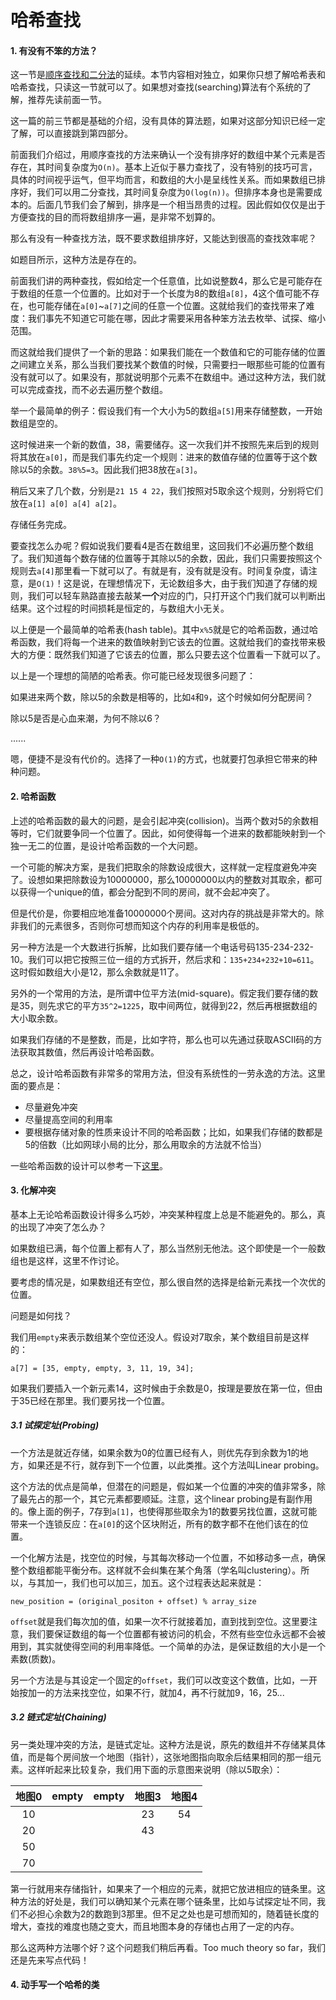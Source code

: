 哈希查找
=============
<h4>1. 有没有不笨的方法？</h4>
这一节是<a href="https://github.com/StevenSLXie/Tutorials-for-Web-Developers/blob/master/%E7%AE%80%E6%98%8E%E7%AE%97%E6%B3%95%E7%B3%BB%E5%88%97%EF%BC%9A%E9%A1%BA%E5%BA%8F%E6%9F%A5%E6%89%BE%E5%92%8C%E4%BA%8C%E5%88%86%E6%B3%95.md">顺序查找和二分法</a>的延续。本节内容相对独立，如果你只想了解哈希表和哈希查找，只读这一节就可以了。如果想对查找(searching)算法有个系统的了解，推荐先读前面一节。

这一篇的前三节都是基础的介绍，没有具体的算法题，如果对这部分知识已经一定了解，可以直接跳到第四部分。

前面我们介绍过，用顺序查找的方法来确认一个没有排序好的数组中某个元素是否存在，其时间复杂度为`O(n)`。基本上近似于暴力查找了，没有特别的技巧可言，具体的时间视乎运气，但平均而言，和数组的大小是呈线性关系。而如果数组已排序好，我们可以用二分查找，其时间复杂度为`O(log(n))`。但排序本身也是需要成本的。后面几节我们会了解到，排序是一个相当昂贵的过程。因此假如仅仅是出于方便查找的目的而将数组排序一遍，是非常不划算的。

那么有没有一种查找方法，既不要求数组排序好，又能达到很高的查找效率呢？

如题目所示，这种方法是存在的。

前面我们讲的两种查找，假如给定一个任意值，比如说整数4，那么它是可能存在于数组的任意一个位置的。比如对于一个长度为8的数组`a[8]`，4这个值可能不存在，也可能存储在`a[0]`~`a[7]`之间的任意一个位置。这就给我们的查找带来了难度：我们事先不知道它可能在哪，因此才需要采用各种笨方法去枚举、试探、缩小范围。

而这就给我们提供了一个新的思路：如果我们能在一个数值和它的可能存储的位置之间建立关系，那么当我们要找某个数值的时候，只需要扫一眼那些可能的位置有没有就可以了。如果没有，那就说明那个元素不在数组中。通过这种方法，我们就可以完成查找，而不必去遍历整个数组。

举一个最简单的例子：假设我们有一个大小为5的数组`a[5]`用来存储整数，一开始数组是空的。

这时候进来一个新的数值，38，需要储存。这一次我们并不按照先来后到的规则将其放在`a[0]`，而是我们事先约定一个规则：进来的数值存储的位置等于这个数除以5的余数。`38%5=3`。因此我们把38放在`a[3]`。

稍后又来了几个数，分别是`21 15 4 22`，我们按照对5取余这个规则，分别将它们放在`a[1] a[0] a[4] a[2]`。

存储任务完成。

要查找怎么办呢？假如说我们要看4是否在数组里，这回我们不必遍历整个数组了。我们知道每个数存储的位置等于其除以5的余数，因此，我们只需要按照这个规则去`a[4]`那里看一下就可以了。有就是有，没有就是没有。时间复杂度，请注意，是`O(1)`！这是说，在理想情况下，无论数组多大，由于我们知道了存储的规则，我们可以轻车熟路直接去敲某**一个**对应的门，只打开这个门我们就可以判断出结果。这个过程的时间损耗是恒定的，与数组大小无关。

以上便是一个最简单的哈希表(hash table)。其中`x%5`就是它的哈希函数，通过哈希函数，我们将每一个进来的数值映射到它该去的位置。这就给我们的查找带来极大的方便：既然我们知道了它该去的位置，那么只要去这个位置看一下就可以了。

以上是一个理想的简陋的哈希表。你可能已经发现很多问题了：

如果进来两个数，除以5的余数是相等的，比如`4`和`9`，这个时候如何分配房间？

除以5是否是心血来潮，为何不除以6？

......

嗯，便捷不是没有代价的。选择了一种`O(1)`的方式，也就要打包承担它带来的种种问题。

<h4>2. 哈希函数</h4>

上述的哈希函数的最大的问题，是会引起冲突(collision)。当两个数对5的余数相等时，它们就要争同一个位置了。因此，如何使得每一个进来的数都能映射到一个独一无二的位置，是设计哈希函数的一个大问题。

一个可能的解决方案，是我们把取余的除数设成很大，这样就一定程度避免冲突了。设想如果把除数设为10000000，那么10000000以内的整数对其取余，都可以获得一个unique的值，都会分配到不同的房间，就不会起冲突了。

但是代价是，你要相应地准备10000000个房间。这对内存的挑战是非常大的。除非我们的元素很多，否则你可想而知这个内存的利用率是极低的。

另一种方法是一个大数进行拆解，比如我们要存储一个电话号码135-234-232-10。我们可以把它按照三位一组的方式拆开，然后求和：`135+234+232+10=611`。这时假如数组大小是12，那么余数就是11了。

另外的一个常用的方法，是所谓中位平方法(mid-square)。假定我们要存储的数是35，则先求它的平方`35^2=1225`，取中间两位，就得到22，然后再根据数组的大小取余数。

如果我们存储的不是整数，而是，比如字符，那么也可以先通过获取ASCII码的方法获取其数值，然后再设计哈希函数。

总之，设计哈希函数有非常多的常用方法，但没有系统性的一劳永逸的方法。这里面的要点是：

<ul>
<li>尽量避免冲突</li>
<li>尽量提高空间的利用率</li>
<li>要根据存储对象的性质来设计不同的哈希函数；比如，如果我们存储的数都是5的倍数（比如网球小局的比分，那么用取余的方法就不恰当）</li>
</ul>

一些哈希函数的设计可以参考一下<a href="http://en.wikipedia.org/wiki/Hash_function">这里</a>。

<h4>3. 化解冲突</h4>
基本上无论哈希函数设计得多么巧妙，冲突某种程度上总是不能避免的。那么，真的出现了冲突了怎么办？

如果数组已满，每个位置上都有人了，那么当然别无他法。这个即使是一个一般数组也是这样，这里不作讨论。

要考虑的情况是，如果数组还有空位，那么很自然的选择是给新元素找一个次优的位置。

问题是如何找？

我们用`empty`来表示数组某个空位还没人。假设对7取余，某个数组目前是这样的：
```
a[7] = [35, empty, empty, 3, 11, 19, 34];
```

如果我们要插入一个新元素14，这时候由于余数是0，按理是要放在第一位，但由于35已经在那里。我们要另找一个位置。

<h5>3.1 试探定址(Probing)</h5>

一个方法是就近存储，如果余数为0的位置已经有人，则优先存到余数为1的地方，如果还是不行，就存到下一个位置，以此类推。这个方法叫Linear probing。

这个方法的优点是简单，但潜在的问题是，假如某一个位置的冲突的值非常多，除了最先占的那一个，其它元素都要顺延。注意，这个linear probing是有副作用的。像上面的例子，7存到`a[1]`，也使得那些取余为1的数要另找位置，这就可能带来一个连锁反应：在`a[0]`的这个区块附近，所有的数字都不在他们该在的位置。

一个化解方法是，找空位的时候，与其每次移动一个位置，不如移动多一点，确保整个数组都能平衡分布。这样就不会纠集在某个角落（学名叫clustering）。所以，与其加一，我们也可以加三，加五。这个过程表达起来就是：

```
new_position = (original_positon + offset) % array_size
```

`offset`就是我们每次加的值，如果一次不行就接着加，直到找到空位。这里要注意，我们要保证数组的每一个位置都有被访问的机会，不然有些空位永远都不会被用到，其实就使得空间的利用率降低。一个简单的办法，是保证数组的大小是一个素数(质数)。

另一个方法是与其设定一个固定的`offset`，我们可以改变这个数值，比如，一开始按加一的方法来找空位，如果不行，就加4，再不行就加9，16，25...

<h5>3.2 链式定址(Chaining)</h5>

另一类处理冲突的方法，是链式定址。这种方法是说，原先的数组并不存储某具体值，而是每个房间放一个地图（指针），这张地图指向取余后结果相同的那一组元素。这样听起来比较复杂，我们用下面的示意图来说明（除以5取余）：

| 地图0 | empty | empty | 地图3 | 地图4 |
| :-----: |:--------:| :-----:| :---:| :---:|
| 10 |  |  | 23  | 54 |
| 20 |  |  | 43 |  |
|50|
|70|

第一行就用来存储指针，如果来了一个相应的元素，就把它放进相应的链条里。这种方法的好处是，我们可以确知某个元素在哪个链条里，比如与试探定址不同，我们不必担心余数为2的数跑到3那里。但不足之处也是可想而知的，随着链长度的增大，查找的难度也随之变大，而且地图本身的存储也占用了一定的内存。


那么这两种方法哪个好？这个问题我们稍后再看。Too much theory so far，我们还是先来写点代码！

<h4>4. 动手写一个哈希的类</h4>















